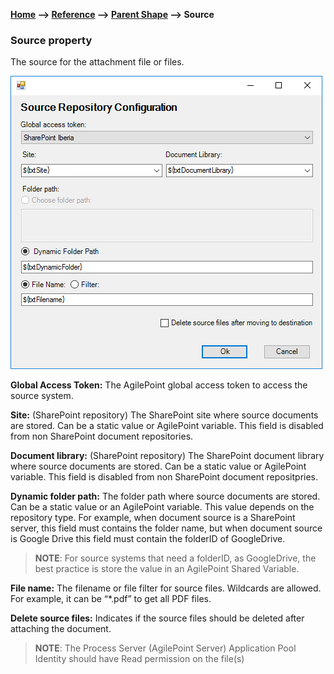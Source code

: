 __[Home](/) --> [Reference](/ref)  -->  [Parent Shape](javascript:history.back()) --> Source__

### Source property 

The source for the attachment file or files.

![](../media/Source.png)

**Global Access Token:** The AgilePoint global access token to access the source
system.

**Site:** (SharePoint repository) The SharePoint site where source documents are stored. Can be a static
value or AgilePoint variable. This field is disabled from non SharePoint
document repositories.

**Document library:** (SharePoint repository) The SharePoint document library where source documents are
stored. Can be a static value or AgilePoint variable. This field is disabled
from non SharePoint document repositpries.

**Dynamic folder path:** The folder path where source documents are stored. Can
be a static value or an AgilePoint variable. This value depends on the repository type. 
For example, when document source is a SharePoint server, this
field must contains the folder name, but when document source is Google Drive
this field must contain the folderID of GoogleDrive.

> __NOTE__: For source systems that need a folderID, as GoogleDrive, the best practice
is store the value in an AgilePoint Shared Variable.

**File name:** The filename or file filter for source files. Wildcards are
allowed. For example, it can be “\*.pdf” to get all PDF files.

**Delete source files:** Indicates if the source files should be deleted after
attaching the document.

> __NOTE__: The Process Server (AgilePoint Server) Application Pool Identity
should have Read permission on the file(s)
